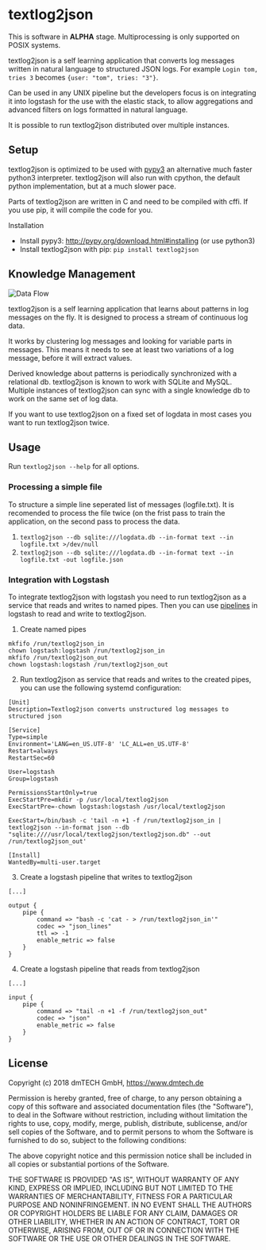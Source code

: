 # textlog2json

This is software in **ALPHA** stage.
Multiprocessing is only supported on POSIX systems.

textlog2json is a self learning application that converts log messages
written in natural language to structured JSON logs.
For example `Login tom, tries 3` becomes `{user: "tom", tries: "3"}`.

Can be used in any UNIX pipeline but the developers focus is on integrating
it into logstash for the use with the elastic stack, to allow aggregations
and advanced filters on logs formatted in natural language. 

It is possible to run textlog2json distributed over multiple instances.

## Setup

textlog2json is optimized to be used with
[pypy3](https://www.pypy.org/index.html) an alternative much faster python3
interpreter. textlog2json will also run with cpython, the default python
implementation, but at a much slower pace.

Parts of textlog2json are written in C and need to be compiled with cffi. If
you use pip, it will compile the code for you.

Installation
 - Install pypy3: http://pypy.org/download.html#installing (or use python3)
 - Install textlog2json with pip: `pip install textlog2json`
 
## Knowledge Management

![Data Flow](doc/textlog2json-flow.png)

textlog2json is a self learning application that learns about patterns in log
messages on the fly. It is designed to process a stream of continuous log data.

It works by clustering log messages and looking for variable
parts in messages. This means it needs to see at least two variations
of a log message, before it will extract values.

Derived knowledge about patterns is periodically synchronized with a relational
db. textlog2json is known to work with SQLite and MySQL. Multiple instances of
textlog2json can sync with a single knowledge db to work on the same set of log
data.

If you want to use textlog2json on a fixed set of logdata in most cases you
want to run textlog2json twice.

## Usage

Run `textlog2json --help` for all options.

### Processing a simple file

To structure a simple line seperated list of messages (logfile.txt). It is recomended
to process the file twice (on the frist pass to train the application, on the second
pass to process the data.

1. `textlog2json --db sqlite:///logdata.db --in-format text --in logfile.txt >/dev/null`
2. `textlog2json --db sqlite:///logdata.db --in-format text --in logfile.txt -out logfile.json`

### Integration with Logstash

To integrate textlog2json with logstash you need to run textlog2json as a service that reads
and writes to named pipes. Then you can use
[pipelines](https://www.elastic.co/de/blog/logstash-multiple-pipelines) in logstash to read
and write to textlog2json.

1. Create named pipes
```
mkfifo /run/textlog2json_in
chown logstash:logstash /run/textlog2json_in
mkfifo /run/textlog2json_out
chown logstash:logstash /run/textlog2json_out
```

2. Run textlog2json as service that reads and writes to the created pipes, you can use the following
systemd configuration:
```
[Unit]
Description=Textlog2json converts unstructured log messages to structured json

[Service]
Type=simple
Environment='LANG=en_US.UTF-8' 'LC_ALL=en_US.UTF-8'
Restart=always
RestartSec=60

User=logstash
Group=logstash

PermissionsStartOnly=true
ExecStartPre=mkdir -p /usr/local/textlog2json
ExecStartPre=-chown logstash:logstash /usr/local/textlog2json

ExecStart=/bin/bash -c 'tail -n +1 -f /run/textlog2json_in | textlog2json --in-format json --db "sqlite:////usr/local/textlog2json/textlog2json.db" --out /run/textlog2json_out'

[Install]
WantedBy=multi-user.target
```

3. Create a logstash pipeline that writes to textlog2json
```
[...]

output {
    pipe {
        command => "bash -c 'cat - > /run/textlog2json_in'"
        codec => "json_lines"
        ttl => -1
        enable_metric => false
    }
}
```

4. Create a logstash pipeline that reads from textlog2json

```
[...]

input {
    pipe {
        command => "tail -n +1 -f /run/textlog2json_out"
        codec => "json"
        enable_metric => false
    }
}
```
    
## License

Copyright (c) 2018 dmTECH GmbH, https://www.dmtech.de

Permission is hereby granted, free of charge, to any person obtaining a copy
of this software and associated documentation files (the "Software"), to deal
in the Software without restriction, including without limitation the rights
to use, copy, modify, merge, publish, distribute, sublicense, and/or sell
copies of the Software, and to permit persons to whom the Software is
furnished to do so, subject to the following conditions:

The above copyright notice and this permission notice shall be included in all
copies or substantial portions of the Software.

THE SOFTWARE IS PROVIDED "AS IS", WITHOUT WARRANTY OF ANY KIND, EXPRESS OR
IMPLIED, INCLUDING BUT NOT LIMITED TO THE WARRANTIES OF MERCHANTABILITY,
FITNESS FOR A PARTICULAR PURPOSE AND NONINFRINGEMENT. IN NO EVENT SHALL THE
AUTHORS OR COPYRIGHT HOLDERS BE LIABLE FOR ANY CLAIM, DAMAGES OR OTHER
LIABILITY, WHETHER IN AN ACTION OF CONTRACT, TORT OR OTHERWISE, ARISING FROM,
OUT OF OR IN CONNECTION WITH THE SOFTWARE OR THE USE OR OTHER DEALINGS IN THE
SOFTWARE.
